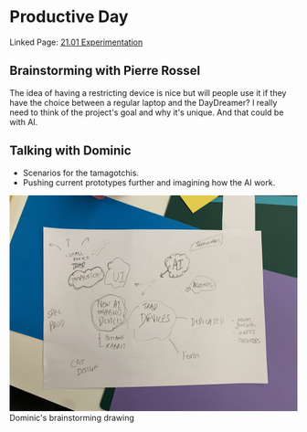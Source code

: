 # Productive Day

Linked Page: [21.01 Experimentation](21%20Paper%20Prototypes/21.01%20Experimentation.md)
## Brainstorming with Pierre Rossel

The idea of having a restricting device is nice but will people use it if they have the choice between a regular laptop and the DayDreamer?
I really need to think of the project's goal and why it's unique. And that could be with AI.

## Talking with Dominic
- Scenarios for the tamagotchis.
- Pushing current prototypes further and imagining how the AI work.

![](../../00-09%20Resources/09%20Assets/IMG_9344.jpeg)
Dominic's brainstorming drawing